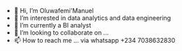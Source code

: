 - 👋 Hi, I’m Oluwafemi'Manuel
- 👀 I’m interested in data analytics and data engineering
- 🌱 I’m currently a BI analyst   
- 💞️ I’m looking to collaborate on ...
- 📫 How to reach me ... via whatsapp +234 7038632830

<!---
wafemi999/wafemi999 is a ✨ special ✨ repository because its `README.md` (this file) appears on your GitHub profile.
You can click the Preview link to take a look at your changes.
--->
